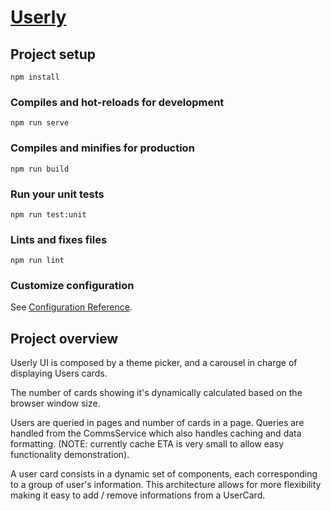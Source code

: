 # [Userly](https://github.com/federicomichela/userly/projects/1)

## Project setup
```
npm install
```

### Compiles and hot-reloads for development
```
npm run serve
```

### Compiles and minifies for production
```
npm run build
```

### Run your unit tests
```
npm run test:unit
```

### Lints and fixes files
```
npm run lint
```

### Customize configuration
See [Configuration Reference](https://cli.vuejs.org/config/).

## Project overview
Userly UI is composed by a theme picker, and a carousel in charge
of displaying Users cards.

The number of cards showing it's dynamically calculated based on the
browser window size.

Users are queried in pages and number of cards in a page.
Queries are handled from the CommsService which also handles caching and data formatting.
(NOTE: currently cache ETA is very small to allow easy functionality demonstration).

A user card consists in a dynamic set of components, each corresponding
to a group of user's information. This architecture allows for more flexibility
making it easy to add / remove informations from a UserCard.